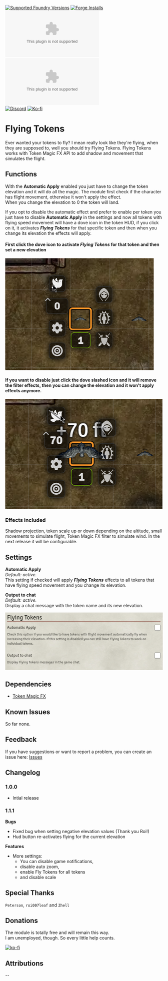 [![Supported Foundry Versions](https://img.shields.io/endpoint?url=https://foundryshields.com/version?url=https://github.com/paulo-roger/flying-tokens/releases/latest/download/module.json)](https://foundryvtt.com/packages/flying-tokens) [![Forge Installs](https://img.shields.io/badge/dynamic/json?label=Forge%20Installs&query=package.installs&suffix=%25&url=https%3A%2F%2Fforge-vtt.com%2Fapi%2Fbazaar%2Fpackage%2Fflying-tokens&colorB=0374b5)](https://forge-vtt.com/bazaar#sort=updated&package=flying-tokens)  
[![Latest Downloads](https://img.shields.io/github/downloads/paulo-roger/flying-tokens/latest/module.zip?color=blue&label=latest%20downloads)](https://github.com/paulo-roger/flying-tokens/releases/latest) [![Total Downloads](https://img.shields.io/github/downloads/paulo-roger/flying-tokens/module.zip?color=blue&label=total%20downloads)](https://github.com/paulo-roger/flying-tokens/releases)  
[![Discord](https://dcbadge.vercel.app/api/shield/219289132235489280?style=flat)](https://discord.gg) [![Ko-fi](https://img.shields.io/badge/Ko--fi-winterwulf-0374b5?logo=kofi)](https://ko-fi.com/winterwulf)

# Flying Tokens

Ever wanted your tokens to fly? I mean really look like they're flying, when they are supposed to, well you should try Flying Tokens.
Flying Tokens works with Token Magic FX API to add shadow and movement that simulates the flight.

## Functions

With the **Automatic Apply** enabled you just have to change the token elevation and it will do all the magic. The module first check if the character has flight movement, otherwise it won't apply the effect.  
When you change the elevation to 0 the token will land.

If you opt to disable the automatic effect and prefer to enable per token you just have to disable **Automatic Apply** in the settings and now all tokens with flying speed movement will have a dove icon in the token HUD, if you click on it, it activates ***Flying Tokens*** for that specific token and then when you change its elevation the effects will apply.

#### First click the dove icon to activate *Flying Tokens* for that token and then set a new elevation
![functions1](readme/functions1.png)

#### If you want to disable just click the dove slashed icon and it will remove the filter effects, then you can change the elevation and it won't apply effects anymore.
![functions2](readme/functions2.png)

### Effects included
Shadow projection, token scale up or down depending on the altitude, small movements to simulate flight, Token Magic FX filter to simulate wind. In the next release it will be configurable.

## Settings
**Automatic Apply**  
*Default: active.*  
This setting if checked will apply ***Flying Tokens*** effects to all tokens that have flying speed movement and you change its elevation.

**Output to chat**  
*Default: active.*  
Display a chat message with the token name and its new elevation.

![settings](readme/settings.png)

## Dependencies
- [Token Magic FX](https://foundryvtt.com/packages/tokenmagic)

## Known Issues
So far none.

## Feedback
If you have suggestions or want to report a problem, you can create an issue here: [Issues](../../issues)

## Changelog
### 1.0.0
- Intial release

### 1.1.1
**Bugs**
- Fixed bug when setting negative elevation values (Thank you Roi!)
- Hud button re-activates flying for the current elevation

**Features**
- More settings: 
  - You can disable game notifications,
  -  disable auto zoom, 
  -  enable Fly Tokens for all tokens 
  -  and disable scale

## Special Thanks
`Peterson`, `roi007leaf` and ``Zhell``

## Donations
The module is totally free and will remain this way.  
I am unemployed, though. So every little help counts.

[![ko-fi](https://ko-fi.com/img/githubbutton_sm.svg)](https://ko-fi.com/winterwulf)

## Attributions
--
